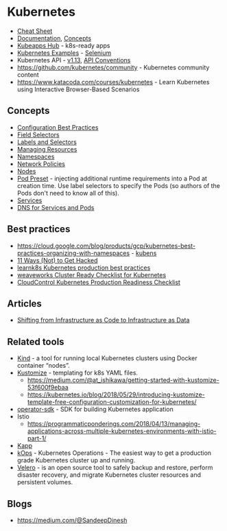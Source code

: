# Kubernetes

* [Cheat Sheet](https://kubernetes.io/docs/reference/kubectl/cheatsheet/)
* [Documentation](https://kubernetes.io/docs/home/?path=users&persona=app-developer&level=foundational), [Concepts](https://kubernetes.io/docs/concepts/)
* [Kubeapps Hub](https://hub.kubeapps.com/) - k8s-ready apps
* [Kubernetes Examples](https://github.com/kubernetes/examples) - [Selenium](https://github.com/kubernetes/examples/tree/master/staging/selenium)
* Kubernetes API - [v1.13](https://kubernetes.io/docs/reference/generated/kubernetes-api/v1.13/), [API Conventions](https://github.com/kubernetes/community/blob/master/contributors/devel/api-conventions.md#metadata)
* <https://github.com/kubernetes/community> - Kubernetes community content
* <https://www.katacoda.com/courses/kubernetes> - Learn Kubernetes using Interactive Browser-Based Scenarios

## Concepts

* [Configuration Best Practices](https://kubernetes.io/docs/concepts/configuration/overview/)
* [Field Selectors](https://kubernetes.io/docs/concepts/overview/working-with-objects/field-selectors/)
* [Labels and Selectors](https://kubernetes.io/docs/concepts/overview/working-with-objects/labels/)
* [Managing Resources](https://kubernetes.io/docs/concepts/cluster-administration/manage-deployment/)
* [Namespaces](https://kubernetes.io/docs/tasks/administer-cluster/namespaces-walkthrough/)
* [Network Policies](https://kubernetes.io/docs/concepts/services-networking/network-policies/)
* [Nodes](https://kubernetes.io/docs/concepts/architecture/nodes/)
* [Pod Preset](https://kubernetes.io/docs/concepts/workloads/pods/podpreset/) - injecting additional runtime requirements into a Pod at creation time.  Use label selectors to specify the Pods (so authors of the Pods don't need to know all of this).
* [Services](https://kubernetes.io/docs/concepts/services-networking/service/)
* [DNS for Services and Pods](https://kubernetes.io/docs/concepts/services-networking/dns-pod-service/)

## Best practices

* <https://cloud.google.com/blog/products/gcp/kubernetes-best-practices-organizing-with-namespaces> - [kubens](https://github.com/ahmetb/kubectx)
* [11 Ways (Not) to Get Hacked](https://kubernetes.io/blog/2018/07/18/11-ways-not-to-get-hacked/)
* [learnk8s Kubernetes production best practices](https://learnk8s.io/production-best-practices)
* [weaveworks Cluster Ready Checklist for Kubernetes](https://www.weave.works/blog/production-ready-checklist-kubernetes)
* [CloudControl Kubernetes Production Readiness Checklist](https://www.ecloudcontrol.com/kubernetes-production-readiness-checklist/)
  
## Articles

* [Shifting from Infrastructure as Code to Infrastructure as Data](https://medium.com/dzerolabs/shifting-from-infrastructure-as-code-to-infrastructure-as-data-bdb1ae1840e3)

## Related tools

* [Kind](https://kind.sigs.k8s.io/) - a tool for running local Kubernetes clusters using Docker container “nodes”.
* [Kustomize](https://github.com/kubernetes-sigs/kustomize) - templating for k8s YAML files.
    * <https://medium.com/@at_ishikawa/getting-started-with-kustomize-53f600f9ebaa>
    * <https://kubernetes.io/blog/2018/05/29/introducing-kustomize-template-free-configuration-customization-for-kubernetes/>
* [operator-sdk](https://github.com/operator-framework/operator-sdk) - SDK for building Kubernetes application
* Istio
    * <https://programmaticponderings.com/2018/04/13/managing-applications-across-multiple-kubernetes-environments-with-istio-part-1/>
* [Kapp](https://get-kapp.io/)
* [kOps](https://github.com/kubernetes/kops) - Kubernetes Operations - The easiest way to get a production grade Kubernetes cluster up and running.
* [Velero](https://velero.io/) - is an open source tool to safely backup and restore, perform disaster recovery, and migrate Kubernetes cluster resources and persistent volumes.
    
## Blogs

* <https://medium.com/@SandeepDinesh>